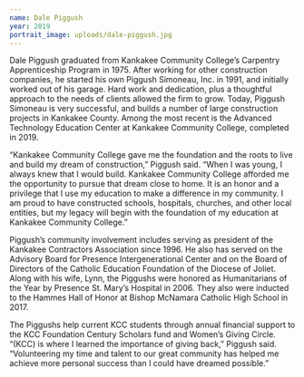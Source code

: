 ```yaml
---
name: Dale Piggush
year: 2019
portrait_image: uploads/dale-piggush.jpg
---
```


Dale Piggush graduated from Kankakee Community College’s Carpentry Apprenticeship Program in 1975. After working for other construction companies, he started his own Piggush Simoneau, Inc. in 1991, and initially worked out of his garage. Hard work and dedication, plus a thoughtful approach to the needs of clients allowed the firm to grow. Today, Piggush Simoneau is very successful, and builds a number of large construction projects in Kankakee County. Among the most recent is the Advanced Technology Education Center at Kankakee Community College, completed in 2019.&nbsp;

“Kankakee Community College gave me the foundation and the roots to live and build my dream of construction,” Piggush said. “When I was young, I always knew that I would build. Kankakee Community College afforded me the opportunity to pursue that dream close to home. It is an honor and a privilege that I use my education to make a difference in my community. I am proud to have constructed schools, hospitals, churches, and other local entities, but my legacy will begin with the foundation of my education at Kankakee Community College.”&nbsp;

Piggush’s community involvement includes serving as president of the Kankakee Contractors Association since 1996. He also has served on the Advisory Board for Presence Intergenerational Center and on the Board of Directors of the Catholic Education Foundation of the Diocese of Joliet. Along with his wife, Lynn, the Piggushs were honored as Humanitarians of the Year by Presence St. Mary’s Hospital in 2006. They also were inducted to the Hammes Hall of Honor at Bishop McNamara Catholic High School in 2017.

The Piggushs help current KCC students through annual financial support to the KCC Foundation Century Scholars fund and Women’s Giving Circle.&nbsp;<br>“(KCC) is where I learned the importance of giving back,” Piggush said. “Volunteering my time and talent to our great community has helped me achieve more personal success than I could have dreamed possible.”

